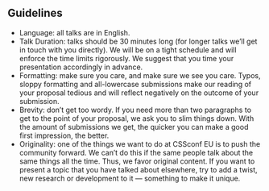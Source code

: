 ## Guidelines

* Language: all talks are in English.
* Talk Duration: talks should be 30 minutes long (for longer talks we’ll get in touch with you directly). We will be on a tight schedule and will enforce the time limits rigorously. We suggest that you time your presentation accordingly in advance.
* Formatting: make sure you care, and make sure we see you care. Typos, sloppy formatting and all-lowercase submissions make our reading of your proposal tedious and will reflect negatively on the outcome of your submission.
* Brevity: don’t get too wordy. If you need more than two paragraphs to get to the point of your proposal, we ask you to slim things down. With the amount of submissions we get, the quicker you can make a good first impression, the better.
* Originality: one of the things we want to do at CSSconf EU is to push the community forward. We can’t do this if the same people talk about the same things all the time. Thus, we favor original content. If you want to present a topic that you have talked about elsewhere, try to add a twist, new research or development to it — something to make it unique.
